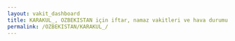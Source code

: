 ```yaml
---
layout: vakit_dashboard
title: KARAKUL_, OZBEKISTAN için iftar, namaz vakitleri ve hava durumu - ilçe/eyalet seç
permalink: /OZBEKISTAN/KARAKUL_/
---
```


<script type="text/javascript">
  var GLOBAL_COUNTRY = 'OZBEKISTAN';
  var GLOBAL_CITY = 'KARAKUL_';
  var GLOBAL_STATE = '';
  var lat = 72;
  var lon = 21;
</script>

